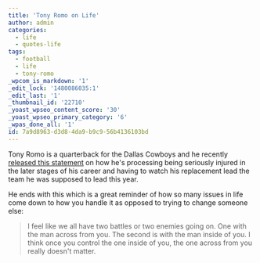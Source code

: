 ```yaml
---
title: 'Tony Romo on Life'
author: admin
categories:
  - life
  - quotes-life
tags:
  - football
  - life
  - tony-romo
_wpcom_is_markdown: '1'
_edit_lock: '1480086035:1'
_edit_last: '1'
_thumbnail_id: '22710'
_yoast_wpseo_content_score: '30'
_yoast_wpseo_primary_category: '6'
_wpas_done_all: '1'
id: 7a9d8963-d3d8-4da9-b9c9-56b4136103bd
---
```

<p>Tony Romo is a quarterback for the Dallas Cowboys and he recently <a href="http://www.espn.com/blog/dallas-cowboys/post/_/id/4755730/full-transcript-of-tony-romos-statement">released this statement</a> on how he's processing being seriously injured in the later stages of his career and having to watch his replacement lead the team he was supposed to lead this year.</p>
<p>He ends with this which is a great reminder of how so many issues in life come down to how you handle it as opposed to trying to change someone else:</p>
<blockquote><p>
  I feel like we all have two battles or two enemies going on. One with the man across from you. The second is with the man inside of you. I think once you control the one inside of you, the one across from you really doesn't matter.
</p></blockquote>
